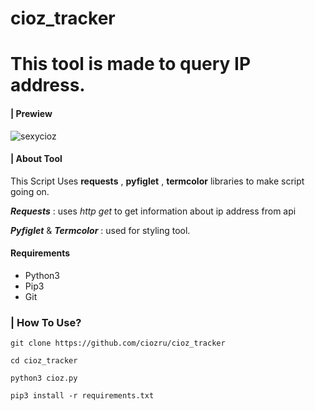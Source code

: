 # cioz_tracker
# This tool is made to query IP address.

#### | Prewiew
![sexycioz](https://github.com/ciozru/cioz_tracker/assets/125802231/e78f7eef-1c54-46f2-8104-b5e96dfd5998)

#### | About Tool
 This Script Uses **requests** , **pyfiglet** , **termcolor** libraries to make script going on.

 ***Requests*** : uses *http get* to get information about ip address from api

 ***Pyfiglet*** & ***Termcolor*** : used for styling tool.

#### Requirements
  - Python3
  - Pip3
  - Git 
    
### | How To Use?
```
git clone https://github.com/ciozru/cioz_tracker
```
```
cd cioz_tracker
```
```
python3 cioz.py
```
```
pip3 install -r requirements.txt
```
